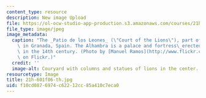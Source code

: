 ```yaml
---
content_type: resource
description: New image Upload
file: https://ol-ocw-studio-app-production.s3.amazonaws.com/courses/21h-601-islam-the-middle-east-and-the-west-fall-2006/f10cd0876974c62212cc85a410c7eca0_21h-601f06-th.jpg
file_type: image/jpeg
image_metadata:
  caption: "The _Patio de los Leones_ (\"Court of the Lions\"), part of the Alhambra\
    \ in Granada, Spain. The Alhambra is a palace and fortress\_erected by the Moors\
    \ in the 14th century. (Photo by [Manuel Ramos](http://www.flickr.com/photos/_mm_/)\
    \ on Flickr.)"
  credit: ''
  image-alt: Couryard with columns and statues of lions in the center.
resourcetype: Image
title: 21h-601f06-th.jpg
uid: f10cd087-6974-c622-12cc-85a410c7eca0
---
```

